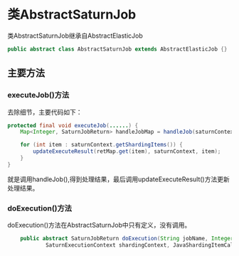 # 类AbstractSaturnJob

类AbstractSaturnJob继承自AbstractElasticJob

```java
public abstract class AbstractSaturnJob extends AbstractElasticJob {}
```

## 主要方法

### executeJob()方法

去除细节，主要代码如下：

```java
protected final void executeJob(......) {
	Map<Integer, SaturnJobReturn> handleJobMap = handleJob(saturnContext);

    for (int item : saturnContext.getShardingItems()) {
		updateExecuteResult(retMap.get(item), saturnContext, item);
    }
}
```

就是调用handleJob(),得到处理结果，最后调用updateExecuteResult()方法更新处理结果。

### doExecution()方法

doExecution()方法在AbstractSaturnJob中只有定义，没有调用。

```java
	public abstract SaturnJobReturn doExecution(String jobName, Integer key, String value,
			SaturnExecutionContext shardingContext, JavaShardingItemCallable callable) throws Throwable;
```

